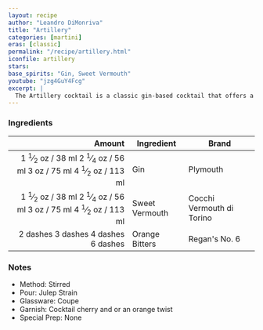 ```yaml
---
layout: recipe
author: "Leandro DiMonriva"
title: "Artillery"
categories: [martini]
eras: [classic]
permalink: "/recipe/artillery.html"
iconfile: artillery
stars:
base_spirits: "Gin, Sweet Vermouth"
youtube: "jzg4GuY4Fcg"
excerpt: |
  The Artillery cocktail is a classic gin-based cocktail that offers a unique twist on the traditional Martini. It's known for its balanced blend of sweet and savory flavors, with a subtle herbaceousness from the gin.
---
```


### Ingredients

|   Amount | Ingredient     | Brand                     |
| -------: | -------------- | ------------------------- |
|   <span class="onex active">1 <sup>1</sup>&frasl;<sub>2</sub> oz  / 38 ml</span> <span class="onehalfx">2 <sup>1</sup>&frasl;<sub>4</sub> oz  / 56 ml</span> <span class="twox">3 oz  / 75 ml</span> <span class="threex">4 <sup>1</sup>&frasl;<sub>2</sub> oz  / 113 ml</span>| Gin            | Plymouth                  |
|   <span class="onex active">1 <sup>1</sup>&frasl;<sub>2</sub> oz  / 38 ml</span> <span class="onehalfx">2 <sup>1</sup>&frasl;<sub>4</sub> oz  / 56 ml</span> <span class="twox">3 oz  / 75 ml</span> <span class="threex">4 <sup>1</sup>&frasl;<sub>2</sub> oz  / 113 ml</span>| Sweet Vermouth | Cocchi Vermouth di Torino |
| <span class="onex active">2 dashes</span> <span class="onehalfx">3 dashes</span> <span class="twox">4 dashes</span> <span class="threex">6 dashes</span>| Orange Bitters | Regan's No. 6             |

### Notes

- Method: Stirred
- Pour: Julep Strain
- Glassware: Coupe
- Garnish: Cocktail cherry and or an orange twist
- Special Prep: None

    
<script type="application/ld+json">
{
  "@context": "https://schema.org",
  "@type": "Recipe",
  "author": "{{ page.author }}",
  "description": "{{ page.excerpt }}",
  "image": "{% for ingredient in site.data[page.iconfile].images.ingredient limit: 1 %}{{ ingredient.url }}{% endfor %}",
  "recipeIngredient": [
    "  1.5 oz Gin           ",
  "  1.5 oz Sweet Vermouth",
  "2 dashes Orange Bitters"],
  "name": "{{ page.title }}",
  "recipeInstructions": "
- Method: Stirred
- Pour: Julep Strain
- Glassware: Coupe
- Garnish: Cocktail cherry and or an orange twist
- Special Prep: None
",
  "recipeYield": "1 cocktail"
}
</script>

    